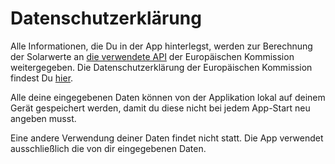 # Datenschutzerklärung
Alle Informationen, die Du in der App hinterlegst, werden zur Berechnung der Solarwerte an
[die verwendete API](https://joint-research-centre.ec.europa.eu/pvgis-photovoltaic-geographical-information-system/getting-started-pvgis/api-non-interactive-service_en)
der Europäischen Kommission weitergegeben.
Die Datenschutzerklärung der Europäischen Kommission findest Du [hier](https://ec.europa.eu/info/privacy-policy_de).

Alle deine eingegebenen Daten können von der Applikation lokal auf deinem Gerät gespeichert werden, damit du diese nicht bei jedem App-Start neu
angeben musst.

Eine andere Verwendung deiner Daten findet nicht statt. Die App verwendet ausschließlich die von dir eingegebenen Daten.
